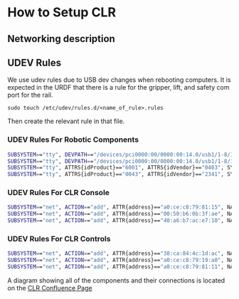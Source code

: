 # How to Setup CLR

## Networking description

## UDEV Rules

We use udev rules due to USB dev changes when rebooting computers.
It is expected in the URDF that there is a rule for the gripper, lift,
and safety com port for the rail.

```udev
sudo touch /etc/udev/rules.d/<name_of_rule>.rules
```

Then create the relevant rule in that file.

### UDEV Rules For Robotic Components

```bash
SUBSYSTEM=="tty", DEVPATH=="/devices/pci0000:00/0000:00:14.0/usb1/1-8/1-8.4/1-8.4:1.0/ttyUSB0/tty/ttyUSB0", ATTRS{idProduct}=="6010", ATTRS{idVendor}=="0403", SYMLINK+="robotiq_unused", MODE="0666"
SUBSYSTEM=="tty", DEVPATH=="/devices/pci0000:00/0000:00:14.0/usb1/1-8/1-8.4/1-8.4:1.1/ttyUSB1/tty/ttyUSB1", ATTRS{idProduct}=="6010", ATTRS{idVendor}=="0403", SYMLINK+="robotiq", MODE="0666"
SUBSYSTEM=="tty", ATTRS{idProduct}=="6001", ATTRS{idVendor}=="0403", SYMLINK+="ewellix", MODE="0666"
SUBSYSTEM=="tty", ATTRS{idProduct}=="0043", ATTRS{idVendor}=="2341", SYMLINK+="safety_com_port", MODE="0666"
```

### UDEV Rules For CLR Console

```bash
SUBSYSTEM=="net", ACTION=="add", ATTR{address}=="a0:ce:c8:79:81:15", NAME="imetro_axis"
SUBSYSTEM=="net", ACTION=="add", ATTR{address}=="00:50:b6:0b:3f:ae", NAME="imetro_er4"
SUBSYSTEM=="net", ACTION=="add", ATTR{address}=="40:a6:b7:ac:e7:10", NAME="clr_robot"
```

### UDEV Rules For CLR Controls

```bash
SUBSYSTEM=="net", ACTION=="add", ATTR{address}=="38:ca:84:4c:1d:ac", NAME="clr_robot"
SUBSYSTEM=="net", ACTION=="add", ATTR{address}=="a0:ce:c8:79:19:a0", NAME="imetro_er4"
SUBSYSTEM=="net", ACTION=="add", ATTR{address}=="a0:ce:c8:79:81:11", NAME="rail"
```

A diagram showing all of the components and their connections is
located on the [CLR Confluence Page](https://bender.jsc.nasa.gov/confluence/x/wRFBDg)
